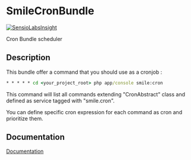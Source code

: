 # SmileCronBundle

[![SensioLabsInsight](https://insight.sensiolabs.com/projects/1b9063ff-aa66-4fd6-b1fc-08fbec3797a0/mini.png)](https://insight.sensiolabs.com/projects/1b9063ff-aa66-4fd6-b1fc-08fbec3797a0)

Cron Bundle scheduler

## Description

This bundle offer a command that you should use as a cronjob :

```cmd
* * * * * cd <your_project_root> php app/console smile:cron
```

This command will list all commands extending "CronAbstract" class and defined as service tagged with "smile.cron".

You can define specific cron expression for each command as cron and prioritize them.

## Documentation

[Documentation](Resources/doc/README.md)


